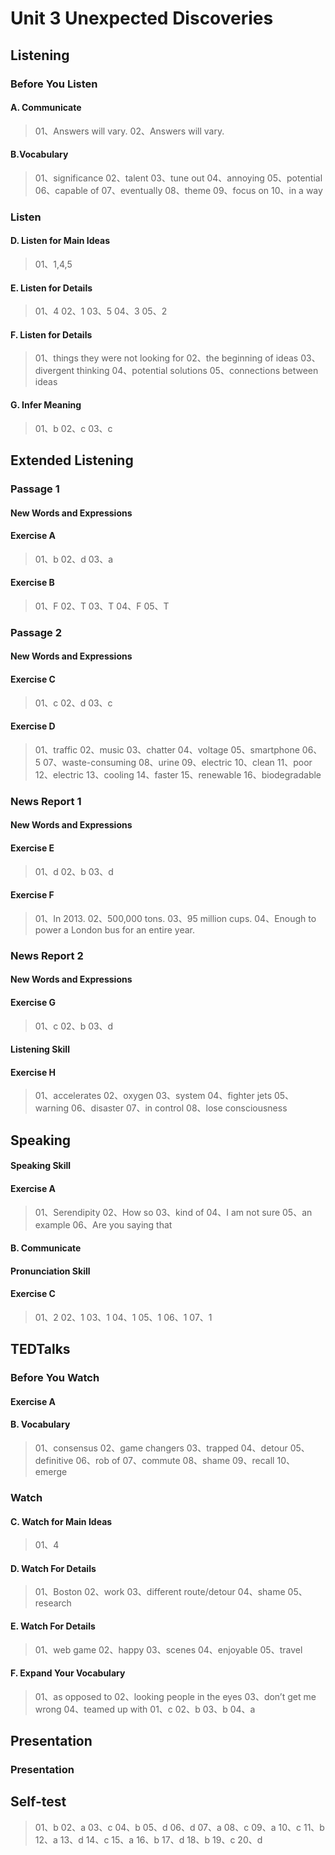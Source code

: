 

# Unit 3 Unexpected Discoveries

## Listening

### Before You Listen

#### A. Communicate

> 01、Answers will vary.
> 02、Answers will vary.

#### B.Vocabulary

> 01、significance
> 02、talent
> 03、tune out
> 04、annoying
> 05、potential
> 06、capable of
> 07、eventually
> 08、theme
> 09、focus on
> 10、in a way

### Listen

#### D. Listen for Main Ideas

> 01、1,4,5

#### E. Listen for Details

> 01、4
> 02、1
> 03、5
> 04、3
> 05、2

#### F. Listen for Details

> 01、things they were not looking for
> 02、the beginning of ideas
> 03、divergent thinking
> 04、potential solutions
> 05、connections between ideas

#### G. Infer Meaning

> 01、b
> 02、c
> 03、c

## Extended Listening

### Passage 1

#### New Words and Expressions

#### Exercise A

> 01、b
> 02、d
> 03、a

#### Exercise B

> 01、F
> 02、T
> 03、T
> 04、F
> 05、T

### Passage 2

#### New Words and Expressions

#### Exercise C

> 01、c
> 02、d
> 03、c

#### Exercise D

> 01、traffic
> 02、music
> 03、chatter
> 04、voltage
> 05、smartphone
> 06、5
> 07、waste-consuming
> 08、urine
> 09、electric
> 10、clean
> 11、poor
> 12、electric
> 13、cooling
> 14、faster
> 15、renewable
> 16、biodegradable

### News Report 1

#### New Words and Expressions

#### Exercise E

> 01、d
> 02、b
> 03、d

#### Exercise F

> 01、In 2013.
> 02、500,000 tons.
> 03、95 million cups.
> 04、Enough to power a London bus for an entire year.

### News Report 2

#### New Words and Expressions

#### Exercise G

> 01、c
> 02、b
> 03、d

#### Listening Skill

#### Exercise H

> 01、accelerates
> 02、oxygen
> 03、system
> 04、fighter jets
> 05、warning
> 06、disaster
> 07、in control
> 08、lose consciousness

## Speaking

#### Speaking Skill

#### Exercise A

> 01、Serendipity
> 02、How so
> 03、kind of
> 04、I am not sure
> 05、an example
> 06、Are you saying that

#### B. Communicate

#### Pronunciation Skill

#### Exercise C

> 01、2
> 02、1
> 03、1
> 04、1
> 05、1
> 06、1
> 07、1

## TEDTalks

### Before You Watch

#### Exercise A

#### B. Vocabulary

> 01、consensus
> 02、game changers
> 03、trapped
> 04、detour
> 05、definitive
> 06、rob of
> 07、commute
> 08、shame
> 09、recall
> 10、emerge

### Watch

#### C. Watch for Main Ideas

> 01、4

#### D. Watch For Details

> 01、Boston
> 02、work
> 03、different route/detour
> 04、shame
> 05、research

#### E. Watch For Details

> 01、web game
> 02、happy
> 03、scenes
> 04、enjoyable
> 05、travel

#### F. Expand Your Vocabulary

> 01、as opposed to
> 02、looking people in the eyes
> 03、don’t get me wrong
> 04、teamed up with
> 01、c
> 02、b
> 03、b
> 04、a

## Presentation

### Presentation

## Self-test

> 01、b
> 02、a
> 03、c
> 04、b
> 05、d
> 06、d
> 07、a
> 08、c
> 09、a
> 10、c
> 11、b
> 12、a
> 13、d
> 14、c
> 15、a
> 16、b
> 17、d
> 18、b
> 19、c
> 20、d
